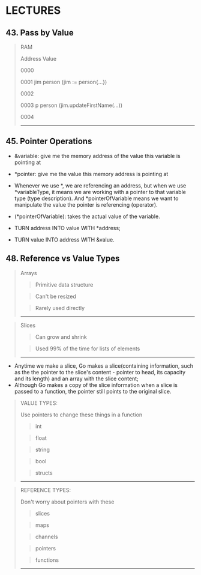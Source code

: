 # LECTURES

## 43. Pass by Value
> RAM
>
> Address            Value
>
> 0000              
>
> 0001               jim person (jim := person{...})
>
> 0002
>
> 0003               p person (jim.updateFirstName(...))
>
> 0004
>
> -----------------------------------------

## 45. Pointer Operations
- &variable: give me the memory address of the value this variable is pointing at
- *pointer: give me the value this memory address is pointing at

- Whenever we use *, we are referencing an address, but when we use *variableType, it means we are working with a pointer to that variable type (type description). And *pointerOfVariable means we want to manipulate the value the pointer is referencing (operator).

- (*pointerOfVariable): takes the actual value of the variable.

- TURN address INTO value WITH *address;
- TURN value INTO address WITH &value.

## 48. Reference vs Value Types
> Arrays
>
>> Primitive data structure
>
>> Can't be resized
>
>> Rarely used directly
> -------------------------------

> Slices
>
>> Can grow and shrink
>
>> Used 99% of the time for lists of elements
> -------------------------------------

- Anytime we make a slice, Go makes a slice(containing information, such as the the pointer to the slice's content - pointer to head, its capacity and its length) and an array with the slice content;
- Although Go makes a copy of the slice information when a slice is passed to a function, the pointer still points to the original slice.

> VALUE TYPES:
>
> Use pointers to change these things in a function
>
>> int
>
>> float
>
>> string
>
>> bool
>
>> structs
> --------------------------------------------

> REFERENCE TYPES:
>
> Don't worry about pointers with these
>
>> slices
>
>> maps
>
>> channels
>
>> pointers
>
>> functions
> -------------------------------------